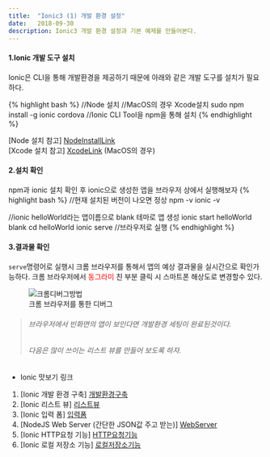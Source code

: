 ```yaml
---
title:  "Ionic3 (1) 개발 환경 설정"
date:   2018-09-30
description: Ionic3 개발 환경 설정과 기본 예제를 만들어본다.
---
```

#### 1.Ionic 개발 도구 설치
Ionic은 CLI을 통해 개발환경을 제공하기 때문에 아래와 같은 개발 도구를 설치가 필요하다. 

{% highlight bash %}
//Node 설치
//MacOS의 경우 Xcode설치
sudo npm install -g ionic cordova //Ionic CLI Tool을 npm을 통해 설치
{% endhighlight %}

[Node 설치 참고] [NodeInstallLink]  
[Xcode 설치 참고] [XcodeLink] (MacOS의 경우)

#### 2.설치 확인
npm과 ionic 설치 확인 후 ionic으로 생성한 앱을 브라우저 상에서 실행해보자
{% highlight bash %}
//현재 설치된 버전이 나오면 정상
npm -v
ionic -v

//ionic helloWorld라는 앱이름으로 blank 테마로 앱 생성
ionic start helloWorld blank
cd helloWorld
ionic serve //브라우저로 실행
{% endhighlight %}

#### 3.결과물 확인
`serve`명령어로 실행시 크롬 브라우저를 통해서 앱의 예상 결과물을 실시간으로 확인가능하다.
크롬 브라우저에서 <span style="color: red">동그라미</span> 친 부분 클릭 시 스마트폰 해상도로 변경할수 있다.
<figure>
	<img src="{{ '/assets/img/post/20180930_img1.png' | prepend: site.baseurl }}" alt="크롬디버그방법"> 
	<figcaption>크롬 브라우저를 통한 디버그</figcaption>
</figure>


> ###### 브라우저에서 빈화면의 앱이 보인다면 개발환경 세팅이 완료된것이다.
> ###### 다음은 많이 쓰이는 리스트 뷰를 만들어 보도록 하자.

* Ionic 맛보기 링크
1. [Ionic 개발 환경 구축] [개발환경구축]
2. [Ionic 리스트 뷰] [리스트뷰]
3. [Ionic 입력 폼] [입력폼]
4. [NodeJS Web Server (간단한 JSON값 주고 받는)] [WebServer]
5. [Ionic HTTP요청 기능] [HTTP요청기능]
6. [Ionic 로컬 저장소 기능] [로컬저장소기능]

[개발환경구축]: https://parkjungwoong.github.io/blog/Ionic3-%EA%B0%9C%EB%B0%9C-%ED%99%98%EA%B2%BD-%EC%84%A4%EC%A0%95/
[리스트뷰]: https://parkjungwoong.github.io/blog/Ionic3-%EB%A6%AC%EC%8A%A4%ED%8A%B8-%EB%B7%B0/
[입력폼]: https://parkjungwoong.github.io/blog/Ionic3-form-%EC%9E%85%EB%A0%A5/
[WebServer]: https://parkjungwoong.github.io/blog/Ionic3-%ED%85%8C%EC%8A%A4%ED%8A%B8%EC%9A%A9-NodeJS-%EC%9B%B9%EC%84%9C%EB%B2%84/
[HTTP요청기능]: https://parkjungwoong.github.io/blog/Ionic3-HTTP%EC%9A%94%EC%B2%AD-%EB%B3%B4%EB%82%B4%EA%B8%B0/
[로컬저장소기능]: https://parkjungwoong.github.io/blog/Ionic3-%EB%A1%9C%EC%BB%AC%EC%A0%80%EC%9E%A5%EC%86%8C/

[NodeInstallLink]: https://nodejs.org/en/
[XcodeLink]: https://developer.apple.com/kr/xcode/









